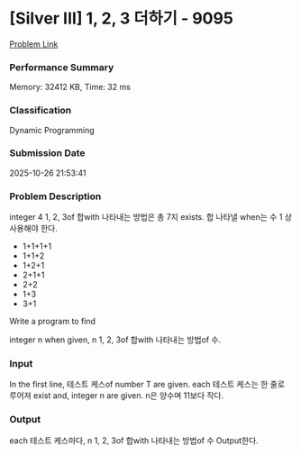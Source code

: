 <!-- Official English translation (US) — human-reviewed -->
<!-- Original: README.md -->
<!-- Translation generated: 2025-10-26 16:46:49 UTC -->

# [Silver III] 1, 2, 3 더하기 - 9095 

[Problem Link](https://www.acmicpc.net/problem/9095) 

### Performance Summary

Memory: 32412 KB, Time: 32 ms

### Classification

Dynamic Programming

### Submission Date

2025-10-26 21:53:41

### Problem Description

<p>integer 4 1, 2, 3of 합with 나타내는 방법은 총 7지 exists. 합 나타낼 when는 수 1 상 사용해야 한다.</p>

<ul>
	<li>1+1+1+1</li>
	<li>1+1+2</li>
	<li>1+2+1</li>
	<li>2+1+1</li>
	<li>2+2</li>
	<li>1+3</li>
	<li>3+1</li>
</ul>

Write a program to find <p>integer n when given, n 1, 2, 3of 합with 나타내는 방법of 수.</p>

### Input 

 <p>In the first line, 테스트 케스of number T are given. each 테스트 케스는 한 줄로 루어져 exist and, integer n are given. n은 양수며 11보다 작다.</p>

### Output 

 <p>each 테스트 케스마다, n 1, 2, 3of 합with 나타내는 방법of 수 Output한다.</p>

